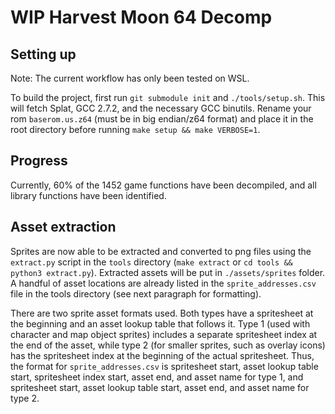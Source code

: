 # WIP Harvest Moon 64 Decomp

## Setting up

Note: The current workflow has only been tested on WSL.

To build the project, first run `git submodule init` and `./tools/setup.sh`. This will fetch Splat, GCC 2.7.2, and the necessary GCC binutils. Rename your rom `baserom.us.z64` (must be in big endian/z64 format) and place it in the root directory before running `make setup && make VERBOSE=1`.

## Progress

Currently, 60% of the 1452 game functions have been decompiled, and all library functions have been identified.

## Asset extraction

Sprites are now able to be extracted and converted to png files using the `extract.py` script in the `tools` directory (`make extract` or `cd tools && python3 extract.py`). Extracted assets will be put in `./assets/sprites` folder. A handful of asset locations are already listed in the `sprite_addresses.csv` file in the tools directory (see next paragraph for formatting).

There are two sprite asset formats used. Both types have a spritesheet at the beginning and an asset lookup table that follows it. Type 1 (used with character and map object sprites) includes a separate spritesheet index at the end of the asset, while type 2 (for smaller sprites, such as overlay icons) has the spritesheet index at the beginning of the actual spritesheet. Thus, the format for `sprite_addresses.csv` is spritesheet start, asset lookup table start, spritesheet index start, asset end, and asset name for type 1, and spritesheet start, asset lookup table start, asset end, and asset name for type 2.
